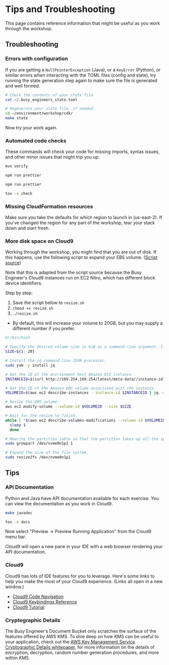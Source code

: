 # Tips and Troubleshooting

This page contains reference information that might be useful as you work through the workshop.

## Troubleshooting

### Errors with configuration

If you are getting a `NullPointerException` (Java), or a `KeyError` (Python), or similar errors when interacting with the TOML files (config and state), try running the state generation step again to make sure the file is generated and well formed.

```bash
# Check the contents of your state file
cat ~/.busy_engineers_state.toml

# Regenerate your state file, if needed
cd ~/environment/workshop/cdk/
make state
```

Now try your work again.

### Automated code checks

These commands will check your code for missing imports, syntax issues, and other minor issues that might trip you up.

```bash tab="Java"
mvn verify
```

```bash tab="JavaScript Node.JS"
npm run prettier
```

```bash tab="TypeScript Node.JS"
npm run prettier
```

```bash tab="Python"
tox -e check
```

### Missing CloudFormation resources

Make sure you take the defaults for which region to launch in (us-east-2). If you've changed the region for any part of the workshop, tear your stack down and start fresh.

### More disk space on Cloud9

Working through the workshop, you might find that you are out of disk. If this happens, use the following script to expand your EBS volume. (<a href="https://docs.aws.amazon.com/cloud9/latest/user-guide/move-environment.html#move-environment-resize" target="_blank">Script source</a>)

Note that this is adapted from the script source because the Busy Engineer's Cloud9 instances run on EC2 Nitro, which has different block device identifiers.

Step by step:

1. Save the script below to `resize.sh`
1. `chmod +x resize.sh`
1. `./resize.sh`
  * By default, this will increase your volume to 20GB, but you may supply a different number if you prefer.

```bash
#!/bin/bash

# Specify the desired volume size in GiB as a command-line argument. If not specified, default to 20 GiB.
SIZE=${1:-20}

# Install the jq command-line JSON processor.
sudo yum -y install jq

# Get the ID of the envrionment host Amazon EC2 instance.
INSTANCEID=$(curl http://169.254.169.254/latest/meta-data//instance-id)

# Get the ID of the Amazon EBS volume associated with the instance.
VOLUMEID=$(aws ec2 describe-instances --instance-id $INSTANCEID | jq -r .Reservations[0].Instances[0].BlockDeviceMappings[0].Ebs.VolumeId)

# Resize the EBS volume.
aws ec2 modify-volume --volume-id $VOLUMEID --size $SIZE

# Wait for the resize to finish.
while [ "$(aws ec2 describe-volumes-modifications --volume-id $VOLUMEID --filters Name=modification-state,Values="optimizing","completed" | jq '.VolumesModifications | length')" != "1" ]; do
  sleep 1
  done

# Rewrite the partition table so that the partition takes up all the space that it can.
sudo growpart /dev/nvme0n1p1 1

# Expand the size of the file system.
sudo resize2fs /dev/nvme0n1p1
```

## Tips

### API Documentation

Python and Java have API documentation available for each exercise. You can view the documentation as you work in Cloud9.

```bash tab="Java"
make javadoc
```

```bash tab="Python"
tox -e docs
```

Now select "Preview -> Preview Running Application" from the Cloud9 menu bar.

Cloud9 will open a new pane in your IDE with a web browser rendering your API documentation.

### Cloud9

Cloud9 has lots of IDE features for you to leverage. Here's some links to help you make the most of your Cloud9 experience. (Links all open in a new window.)

* <a href="https://docs.c9.io/docs/navigate" target="_blank">Cloud9 Code Navigation</a>
* <a href="https://docs.c9.io/docs/keybindings" target="_blank">Cloud9 Keybindings Reference</a>
* <a href="https://docs.aws.amazon.com/cloud9/latest/user-guide/tutorial.html" target="_blank">Cloud9 Tutorial</a>

### Cryptographic Details

The Busy Engineer's Document Bucket only scratches the surface of the features offered by AWS KMS. To dive deep on how KMS can be useful to your application, check out the <a href="https://d0.awsstatic.com/whitepapers/KMS-Cryptographic-Details.pdf" target="_blank">AWS Key Management Service Cryptographic Details whitepaper</a>, for more information on the details of encryption, decryption, random number generation procedures, and more within KMS.
